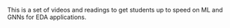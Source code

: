 
This is a set of videos and readings to get students up to speed on ML and GNNs for EDA applications.


